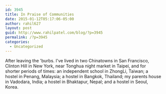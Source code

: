 ```yaml
---
id: 3945
title: In Praise of Communities
date: 2015-01-12T05:17:06-05:00
author: rahil627
layout: post
guid: http://www.rahilpatel.com/blog/?p=3945
permalink: /?p=3945
categories:
  - Uncategorized
---
```

After leaving the 'burbs. I've lived in two Chinatowns in San Francisco, Clinton Hill in New York, near Tonghua night market in Taipei, and for shorter periods of times: an independent school in ZhongLi, Taiwan; a hostel in Penang, Malaysia; a hostel in Bangkok, Thailand; my parents house in Vadodara, India; a hostel in Bhaktapur, Nepal; and a hostel in Seoul, Korea.

